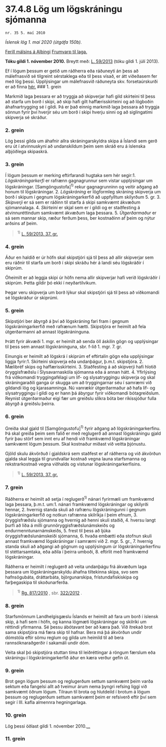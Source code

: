 # 37.4.8 Lög um lögskráningu sjómanna

`nr. 35 5. maí 2010`

_Íslensk lög 1. maí 2020 (útgáfa 150b)._

[Ferill málsins á Alþingi](https://www.althingi.is/thingstorf/thingmalalistar-eftir-thingum/ferill/?ltg=138&mnr=244)
[Frumvarp til laga.](https://www.althingi.is/altext/138/s/0279.html)

**Tóku gildi 1. nóvember 2010.**
Breytt með:
[L. 59/2013](https://althingi.is/altext/stjt/2013.059.html) (tóku gildi 1. júlí 2013).

Ef í lögum þessum er getið um ráðherra eða ráðuneyti án þess að málefnasvið sé tilgreint sérstaklega eða til þess vísað, er átt viðeðasem fer með lög þessi. Upplýsingar um málefnasvið ráðuneyta skv. forsetaúrskurði er að finna [hér.](2018119.md) ### 1. grein



Markmið laga þessara er að tryggja að skipverjar hafi gild skírteini til þess að starfa um borð í skipi, að skip hafi gilt haffærisskírteini og að lögboðin áhafnartrygging sé í gildi. Þá er það einnig markmið laga þessara að tryggja sönnun fyrir því hverjir séu um borð í skipi hverju sinni og að siglingatími skipverja sé skráður.

### 2. grein



Lög þessi gilda um áhafnir allra skráningarskyldra skipa á Íslandi sem gerð eru út í atvinnuskyni að undanskildum þeim sem skráð eru á íslenska alþjóðlega skipaskrá.

### 3. grein



Í lögum þessum er merking eftirfarandi hugtaka sem hér segir:1. _Lögskráningarkerfi_ er rafrænn gagnagrunnur sem vistar upplýsingar um lögskráningar. [Samgöngustofa]<sup>1)</sup> rekur gagnagrunninn og veitir aðgang að honum til lögskráningar.
2. _Lögskráning_ er lögformleg skráning skipverja um borð í skipum í gegnum lögskráningarkerfið að uppfylltum skilyrðum 5. gr.
3. _Skipverji_ er sá sem er ráðinn til starfa á skipi samkvæmt ákvæðum sjómannalaga.
4. _Skírteini_ er skjal sem er í gildi og er staðfesting á atvinnuréttindum samkvæmt ákvæðum laga þessara.
5. _Útgerðarmaður_ er sá sem mannar skip, ræður ferðum þess, ber kostnaðinn af þeim og nýtur arðsins af þeim.

> <sup>1)</sup> [L. 59/2013, 37. gr.](https://althingi.is/altext/stjt/2013.059.html)

### 4. grein



Áður en haldið er úr höfn skal skipstjóri sjá til þess að allir skipverjar sem eru ráðnir til starfa um borð í skipi skráðu hér á landi séu lögskráðir í skiprúm.

Óheimilt er að leggja skipi úr höfn nema allir skipverjar hafi verið lögskráðir í skiprúm. Þetta gildir þó ekki í neyðartilvikum.

Þegar veru skipverja um borð lýkur skal skipstjóri sjá til þess að viðkomandi sé lögskráður úr skiprúmi.

### 5. grein



Skipstjóri ber ábyrgð á því að lögskráning fari fram í gegnum lögskráningarkerfið með rafrænum hætti. Skipstjóra er heimilt að fela útgerðarmanni að annast lögskráninguna.

Þrátt fyrir ákvæði 1. mgr. er heimilt að senda öll áskilin gögn og upplýsingar til þess sem annast lögskráninguna, sbr. f-lið 1. mgr. 7. gr.

Einungis er heimilt að lögskrá í skiprúm ef eftirtalin gögn eða upplýsingar liggja fyrir:1. Skírteini skipverja eða undanþágur, þ.m.t. skipstjóra.
2. Mælibréf skips og haffærisskírteini.
3. Staðfesting á að skipverji hafi hlotið öryggisfræðslu í Slysavarnaskóla sjómanna eða á annan hátt.
4. Yfirlýsing frá viðkomandi tryggingafélagi um líf- og slysatryggingu skipverja og skal skráningaraðili ganga úr skugga um að tryggingarnar séu í samræmi við gildandi lög og kjarasamninga. Nú vanrækir útgerðarmaður að hafa líf- og slysatryggingu í gildi og er hann þá ábyrgur fyrir viðkomandi bótagreiðslum. Reynist útgerðarmaður eigi fær um greiðslu slíkra bóta ber ríkissjóður fulla ábyrgð á greiðslu þeirra.

### 6. grein



Greiða skal gjald til [Samgöngustofu]<sup>1)</sup> fyrir aðgang að lögskráningarkerfinu. Þá skal greiða þeim sem falið er með reglugerð að annast lögskráningu gjald fyrir þau störf sem innt eru af hendi við framkvæmd lögskráningar samkvæmt lögum þessum. Skal kostnaður miðast við veitta þjónustu.

Gjöld skulu ákvörðuð í gjaldskrá sem staðfest er af ráðherra og við ákvörðun gjalda skal leggja til grundvallar kostnað vegna launa starfsmanna og rekstrarkostnað vegna viðhalds og vistunar lögskráningarkerfisins.

> <sup>1)</sup> [L. 59/2013, 37. gr.](https://althingi.is/altext/stjt/2013.059.html)

### 7. grein



Ráðherra er heimilt að setja í reglugerð<sup>1)</sup> nánari fyrirmæli um framkvæmd laga þessara, þ.m.t. um:1. nánari framkvæmd lögskráningar og skilyrði hennar,
2. hvernig standa skuli að rafrænu lögskráningunni í gegnum lögskráningarkerfið og notkun rafrænna skilríkja í þeim efnum,
3. öryggisfræðslu sjómanna og hvernig að henni skuli staðið,
4. hversu langt þurfi að líða á milli grunnöryggisfræðslunámskeiðs og endurmenntunarnámskeiðs,
5. frest til þess að ljúka öryggisfræðslunámskeiði sjómanna,
6. hvaða embætti eða stofnun skuli annast framkvæmd lögskráningar í samræmi við 2. mgr. 5. gr.,
7. hvernig standa skuli að aðgangi að gögnum og upplýsingum úr lögskráningarkerfinu til stéttarsamtaka, eða aðila í þeirra umboði,
8. eftirlit með framkvæmd lögskráningar.

Ráðherra er heimilt í reglugerð að veita undanþágu frá ákvæðum laga þessara um lögskráningarskyldu áhafna tiltekinna skipa, svo sem hafnsögubáta, dráttarbáta, björgunarskipa, frístundafiskiskipa og farþegaskipa til skoðunarferða.

> <sup>1)</sup> [Rg. 817/2010](https://www.reglugerd.is/reglugerdir/allar/nr/817-2010) , sbr. [322/2012](https://www.reglugerd.is/reglugerdir/allar/nr/322-2012) .



### 8. grein



Starfsmönnum Landhelgisgæslu Íslands er heimilt að fara um borð í íslensk skip, á hafi sem í höfn, og kanna lögmæti lögskráningar og skilríki um réttindi yfirmanna. Sé þessu ábótavant ber að kæra það. Við ítrekað brot sama skipstjóra má færa skip til hafnar. Bera má þá ákvörðun undir dómstóla eftir sömu reglum og gilda um heimild til að bera rannsóknaraðgerðir í sakamáli undir dóm.

Veita skal þó skipstjóra stuttan tíma til leiðréttingar á röngum færslum eða skráningu í lögskráningarkerfið áður en kæra verður gefin út.

### 9. grein



Brot gegn lögum þessum og reglugerðum settum samkvæmt þeim varða sektum eða fangelsi allt að tveimur árum nema þyngri refsing liggi við samkvæmt öðrum lögum. Tilraun til brota og hlutdeild í brotum á lögum þessum og reglugerðum settum samkvæmt þeim er refsiverð eftir því sem segir í III. kafla almennra hegningarlaga.

### 10. grein



Lög þessi öðlast gildi 1. nóvember 2010.[…](https://www.althingi.is/lagasafn/leidbeiningar/)

### 11. grein


